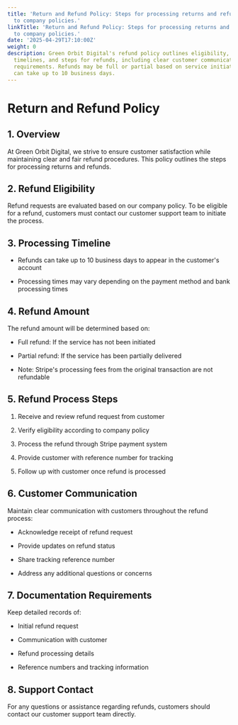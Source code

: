 ```yaml
---
title: 'Return and Refund Policy: Steps for processing returns and refunds according
  to company policies.'
linkTitle: 'Return and Refund Policy: Steps for processing returns and refunds according
  to company policies.'
date: '2025-04-29T17:10:00Z'
weight: 0
description: Green Orbit Digital's refund policy outlines eligibility, processing
  timelines, and steps for refunds, including clear customer communication and documentation
  requirements. Refunds may be full or partial based on service initiation, and processing
  can take up to 10 business days.
---
```



# Return and Refund Policy

## 1. Overview

At Green Orbit Digital, we strive to ensure customer satisfaction while maintaining clear and fair refund procedures. This policy outlines the steps for processing returns and refunds.

## 2. Refund Eligibility

Refund requests are evaluated based on our company policy. To be eligible for a refund, customers must contact our customer support team to initiate the process.

## 3. Processing Timeline

- Refunds can take up to 10 business days to appear in the customer's account

- Processing times may vary depending on the payment method and bank processing times

## 4. Refund Amount

The refund amount will be determined based on:

- Full refund: If the service has not been initiated

- Partial refund: If the service has been partially delivered

- Note: Stripe's processing fees from the original transaction are not refundable

## 5. Refund Process Steps

1. Receive and review refund request from customer

1. Verify eligibility according to company policy

1. Process the refund through Stripe payment system

1. Provide customer with reference number for tracking

1. Follow up with customer once refund is processed

## 6. Customer Communication

Maintain clear communication with customers throughout the refund process:

- Acknowledge receipt of refund request

- Provide updates on refund status

- Share tracking reference number

- Address any additional questions or concerns

## 7. Documentation Requirements

Keep detailed records of:

- Initial refund request

- Communication with customer

- Refund processing details

- Reference numbers and tracking information

## 8. Support Contact

For any questions or assistance regarding refunds, customers should contact our customer support team directly.